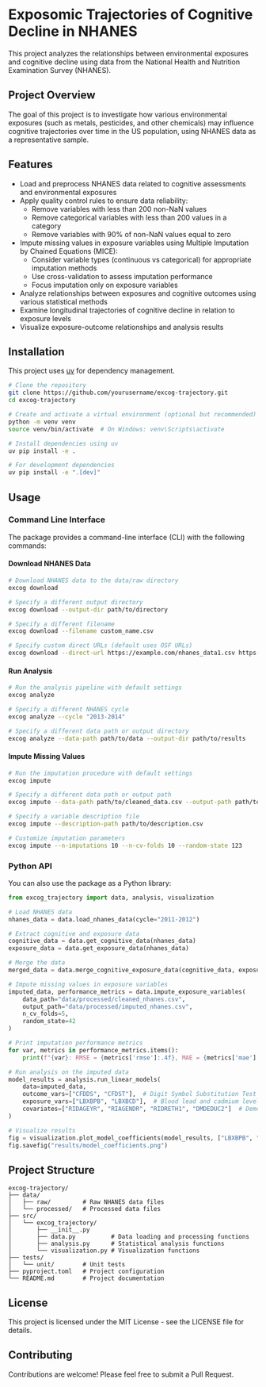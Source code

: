 # Exposomic Trajectories of Cognitive Decline in NHANES

This project analyzes the relationships between environmental exposures and cognitive decline using data from the National Health and Nutrition Examination Survey (NHANES).

## Project Overview

The goal of this project is to investigate how various environmental exposures (such as metals, pesticides, and other chemicals) may influence cognitive trajectories over time in the US population, using NHANES data as a representative sample.

## Features

- Load and preprocess NHANES data related to cognitive assessments and environmental exposures
- Apply quality control rules to ensure data reliability:
  - Remove variables with less than 200 non-NaN values
  - Remove categorical variables with less than 200 values in a category
  - Remove variables with 90% of non-NaN values equal to zero
- Impute missing values in exposure variables using Multiple Imputation by Chained Equations (MICE):
  - Consider variable types (continuous vs categorical) for appropriate imputation methods
  - Use cross-validation to assess imputation performance
  - Focus imputation only on exposure variables
- Analyze relationships between exposures and cognitive outcomes using various statistical methods
- Examine longitudinal trajectories of cognitive decline in relation to exposure levels
- Visualize exposure-outcome relationships and analysis results

## Installation

This project uses [uv](https://github.com/astral-sh/uv) for dependency management.

```bash
# Clone the repository
git clone https://github.com/yourusername/excog-trajectory.git
cd excog-trajectory

# Create and activate a virtual environment (optional but recommended)
python -m venv venv
source venv/bin/activate  # On Windows: venv\Scripts\activate

# Install dependencies using uv
uv pip install -e .

# For development dependencies
uv pip install -e ".[dev]"
```

## Usage

### Command Line Interface

The package provides a command-line interface (CLI) with the following commands:

#### Download NHANES Data

```bash
# Download NHANES data to the data/raw directory
excog download

# Specify a different output directory
excog download --output-dir path/to/directory

# Specify a different filename
excog download --filename custom_name.csv

# Specify custom direct URLs (default uses OSF URLs)
excog download --direct-url https://example.com/nhanes_data1.csv https://example.com/nhanes_data2.csv
```

#### Run Analysis

```bash
# Run the analysis pipeline with default settings
excog analyze

# Specify a different NHANES cycle
excog analyze --cycle "2013-2014"

# Specify a different data path or output directory
excog analyze --data-path path/to/data --output-dir path/to/results
```

#### Impute Missing Values

```bash
# Run the imputation procedure with default settings
excog impute

# Specify a different data path or output path
excog impute --data-path path/to/cleaned_data.csv --output-path path/to/imputed_data.csv

# Specify a variable description file
excog impute --description-path path/to/description.csv

# Customize imputation parameters
excog impute --n-imputations 10 --n-cv-folds 10 --random-state 123
```

### Python API

You can also use the package as a Python library:

```python
from excog_trajectory import data, analysis, visualization

# Load NHANES data
nhanes_data = data.load_nhanes_data(cycle="2011-2012")

# Extract cognitive and exposure data
cognitive_data = data.get_cognitive_data(nhanes_data)
exposure_data = data.get_exposure_data(nhanes_data)

# Merge the data
merged_data = data.merge_cognitive_exposure_data(cognitive_data, exposure_data)

# Impute missing values in exposure variables
imputed_data, performance_metrics = data.impute_exposure_variables(
    data_path="data/processed/cleaned_nhanes.csv",
    output_path="data/processed/imputed_nhanes.csv",
    n_cv_folds=5,
    random_state=42
)

# Print imputation performance metrics
for var, metrics in performance_metrics.items():
    print(f"{var}: RMSE = {metrics['rmse']:.4f}, MAE = {metrics['mae']:.4f}")

# Run analysis on the imputed data
model_results = analysis.run_linear_models(
    data=imputed_data,
    outcome_vars=["CFDDS", "CFDST"],  # Digit Symbol Substitution Test scores
    exposure_vars=["LBXBPB", "LBXBCD"],  # Blood lead and cadmium levels
    covariates=["RIDAGEYR", "RIAGENDR", "RIDRETH1", "DMDEDUC2"]  # Demographics
)

# Visualize results
fig = visualization.plot_model_coefficients(model_results, ["LBXBPB", "LBXBCD"])
fig.savefig("results/model_coefficients.png")
```

## Project Structure

```
excog-trajectory/
├── data/
│   ├── raw/         # Raw NHANES data files
│   └── processed/   # Processed data files
├── src/
│   └── excog_trajectory/
│       ├── __init__.py
│       ├── data.py          # Data loading and processing functions
│       ├── analysis.py      # Statistical analysis functions
│       └── visualization.py # Visualization functions
├── tests/
│   └── unit/        # Unit tests
├── pyproject.toml   # Project configuration
└── README.md        # Project documentation
```

## License

This project is licensed under the MIT License - see the LICENSE file for details.

## Contributing

Contributions are welcome! Please feel free to submit a Pull Request.
